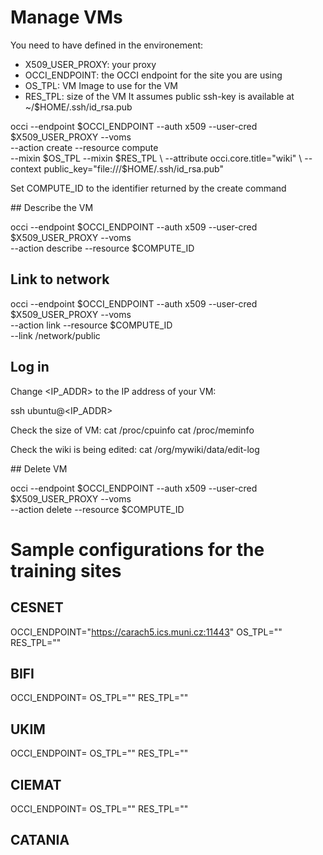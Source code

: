 
# Manage VMs

You need to have defined in the environement:
- X509_USER_PROXY: your proxy 
- OCCI_ENDPOINT: the OCCI endpoint for the site you are using
- OS_TPL: VM Image to use for the VM
- RES_TPL: size of the VM
It assumes public ssh-key is available at ~/$HOME/.ssh/id_rsa.pub

occi --endpoint $OCCI_ENDPOINT --auth x509 --user-cred $X509_USER_PROXY --voms \
     --action create --resource compute \
     --mixin $OS_TPL --mixin $RES_TPL  \
     --attribute occi.core.title="wiki" \
     --context public_key="file:///$HOME/.ssh/id_rsa.pub"

Set COMPUTE_ID to the identifier returned by the create command

## Describe the VM

occi --endpoint $OCCI_ENDPOINT --auth x509 --user-cred $X509_USER_PROXY --voms \
     --action describe --resource $COMPUTE_ID

## Link to network

occi --endpoint $OCCI_ENDPOINT --auth x509 --user-cred $X509_USER_PROXY --voms \
     --action link --resource $COMPUTE_ID \
     --link /network/public 

## Log in

Change <IP_ADDR> to the IP address of your VM:

ssh ubuntu@<IP_ADDR>

Check the size of VM:
cat /proc/cpuinfo
cat /proc/meminfo

Check the wiki is being edited:
cat /org/mywiki/data/edit-log

## Delete VM

occi --endpoint $OCCI_ENDPOINT --auth x509 --user-cred $X509_USER_PROXY --voms \
     --action delete --resource $COMPUTE_ID


# Sample configurations for the training sites
## CESNET
OCCI_ENDPOINT="https://carach5.ics.muni.cz:11443"
OS_TPL=""
RES_TPL=""

## BIFI
OCCI_ENDPOINT=
OS_TPL=""
RES_TPL=""

## UKIM
OCCI_ENDPOINT=
OS_TPL=""
RES_TPL=""

## CIEMAT
OCCI_ENDPOINT=
OS_TPL=""
RES_TPL=""

## CATANIA




